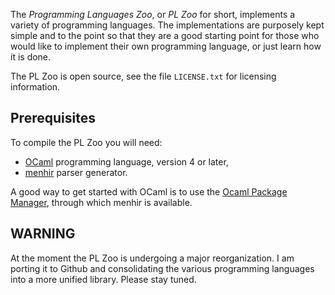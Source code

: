 The *Programming Languages Zoo*, or *PL Zoo* for short, implements
a variety of programming languages. The implementations are purposely
kept simple and to the point so that they are a good starting point
for those who would like to implement their own programming language,
or just learn how it is done.

The PL Zoo is open source, see the file `LICENSE.txt` for licensing information.

## Prerequisites

To compile the PL Zoo you will need:

* [OCaml](http://www.ocaml.org/) programming language, version 4 or later,
* [menhir](http://gallium.inria.fr/~fpottier/menhir/) parser generator.

A good way to get started with OCaml is to use the [Ocaml Package
Manager](http://opam.ocamlpro.com/), through which menhir is available.

## WARNING

At the moment the PL Zoo is undergoing a major reorganization. I am porting it to Github
and consolidating the various programming languages into a more unified library. Please
stay tuned.